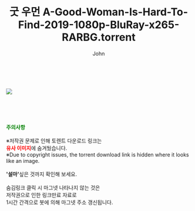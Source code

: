 ﻿---
layout: post
title:  "굿 우먼 A-Good-Woman-Is-Hard-To-Find-2019-1080p-BluRay-x265-RARBG.torrent"
author: John
categories: [ 영화 ]
tags: [  ]
image: https://torrentrj52.com/uploadfile/full/e19aa0acaf5a4b28ff176b2941f0129073abd831.jpg 
description: "굿 우먼 A-Good-Woman-Is-Hard-To-Find-2019-1080p-BluRay-x265-RARBG torrent 정보 공유"
toc: true
toc_sticky: true
---

<br>
<p><img src="https://torrentrj52.com/uploadfile/full/e19aa0acaf5a4b28ff176b2941f0129073abd831.jpg"/></p>
    
<br><br><br>
<p data-ke-size="size16"><b><span style="color: green;">주의사항</span></b><br /><br />※저작권 문제로 인해 토렌트 다운로드 링크는<br /><b><span style="color: red;">유사 이미지</span></b>에 숨겨뒀습니다.<br />※Due to copyright issues, the torrent download link is hidden where it looks like an image.<br /><br /><b>'설마'</b>싶은 것까지 확인해 보세요.<br /><br />숨김링크 클릭 시 마그넷 나타나지 않는 것은<br />저작권으로 인한 링크만료 자료로<br />1시간 간격으로 봇에 의해 마그넷 주소 갱신됩니다.</p>
